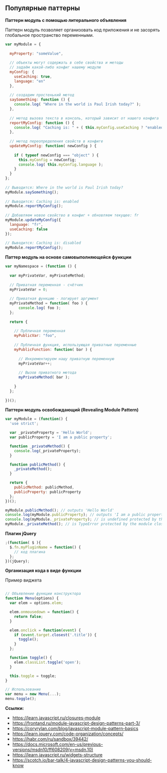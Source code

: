 ## Популярные паттерны

__Паттерн модуль с помощью литерального объявления__

Паттерн модуль позволяет организовать код приложения и не засорять глобальное пространство переменными. 

```javascript
var myModule = {
 
  myProperty: "someValue",
 
  // объекты могут содержать в себе свойства и методы
  // задаём какой-либо конфиг нашему модулю
  myConfig: {
    useCaching: true,
    language: "en"
  },
 
  // создадим простенький метод
  saySomething: function () {
    console.log( "Where in the world is Paul Irish today?" );
  },
 
  // метод вызова текста в консоль, который зависит от нашего конфига
  reportMyConfig: function () {
    console.log( "Caching is: " + ( this.myConfig.useCaching ? "enabled" : "disabled") );
  },
 
  // метод переопределения свойств в конфиге
  updateMyConfig: function( newConfig ) {
 
    if ( typeof newConfig === "object" ) {
      this.myConfig = newConfig;
      console.log( this.myConfig.language );
    }
  }
};
 
// Выводится: Where in the world is Paul Irish today?
myModule.saySomething();
 
// Выводится: Caching is: enabled
myModule.reportMyConfig();
 
// Добавляем новое свойство в конфиг + обновляем текущее: fr
myModule.updateMyConfig({
  language: "fr",
  useCaching: false
});
 
// Выводится: Caching is: disabled
myModule.reportMyConfig();
```

__Паттер модуль на основе самовыполняющейся функции__

```javascript	
var myNamespace = (function () {
 
  var myPrivateVar, myPrivateMethod;
 
  // Приватная переменная - счётчик
  myPrivateVar = 0;
 
  // Приватная функцию - логирует аргумент
  myPrivateMethod = function( foo ) {
      console.log( foo );
  };
 
  return {
 
    // Публичная переменная
    myPublicVar: "foo",
 
    // Публичная функция, использующая приватные переменные
    myPublicFunction: function( bar ) {
 
      // Инкрементируем нашу приватную переменную
      myPrivateVar++;
 
      // Вызов приватного метода
      myPrivateMethod( bar );
 
    }
  };
 
})();
```

__Паттерн модуль освобождающий (Revealing Module Pattern)__ 

```javascript	
var myModule = (function() {
  'use strict';

  var _privateProperty = 'Hello World';
  var publicProperty = 'I am a public property';

  function _privateMethod() {
    console.log(_privateProperty);
  }

  function publicMethod() {
    _privateMethod();
  }

  return {
    publicMethod: publicMethod,
    publicProperty: publicProperty
  };
})();

myModule.publicMethod(); // outputs 'Hello World'
console.log(myModule.publicProperty); // outputs 'I am a public property'
console.log(myModule._privateProperty); // is undefined protected by the module closure
myModule._privateMethod(); // is TypeError protected by the module closure
```

__Плагин jQuery__ 

```javascript
;(function( $ ){
  $.fn.myPluginName = function() {
    // код плагина
  };
})(jQuery);
```

__Организация кода в виде функции__

Пример виджета

```javascript

// Объявление функции конструктора 
function Menu(options) {
  var elem = options.elem;

  elem.onmousedown = function() {
    return false;
  }

  elem.onclick = function(event) {
    if (event.target.closest('.title')) {
      toggle();
    }
  };

  function toggle() {
    elem.classList.toggle('open');
  }

  this.toggle = toggle;
}

// Использование 
var menu = new Menu(...);
menu.toggle();

```

__Ссылки:__ 

- https://learn.javascript.ru/closures-module
- https://frontand.ru/module-javascript-design-patterns-part-3/
- https://coryrylan.com/blog/javascript-module-pattern-basics
- https://learn.jquery.com/code-organization/concepts/
- https://habr.com/ru/sandbox/39442/
- https://docs.microsoft.com/en-us/previous-versions/msdn10/ff608209(v=msdn.10)
- https://learn.javascript.ru/widgets-structure
- https://scotch.io/bar-talk/4-javascript-design-patterns-you-should-know



